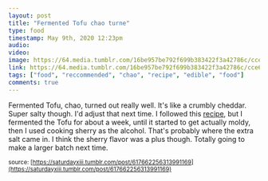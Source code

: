 ```yaml
---
layout: post
title: "Fermented Tofu chao turne"
type: food
timestamp: May 9th, 2020 12:23pm
audio: 
video: 
image: https://64.media.tumblr.com/16be957be792f699b383422f3a42786c/cce6c6e87800558e-8a/s540x810/18637e80f9d06fb42d49c4656e3b20cc91fbae52.jpg
link: https://64.media.tumblr.com/16be957be792f699b383422f3a42786c/cce6c6e87800558e-8a/s540x810/18637e80f9d06fb42d49c4656e3b20cc91fbae52.jpg
tags: ["food", "reccommended", "chao", "recipe", "edible", "food"]
comments: true
---
```

Fermented Tofu, chao, turned out really well.  It's like a crumbly cheddar.  Super salty though.  I'd adjust that next time.  I followed this [recipe](https://fullofplants.com/how-to-make-fermented-tofu-cheese-chao/), but I fermented the Tofu for about a week, until it started to get actually moldy, then I used cooking sherry as the alcohol.  That's probably where the extra salt came in.  I think the sherry flavor was a plus though.  Totally going to make a larger batch next time.

<small>source: [https://saturdayxiii.tumblr.com/post/617662256313991169](https://saturdayxiii.tumblr.com/post/617662256313991169)</small>